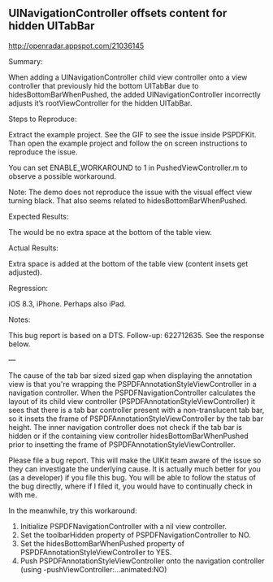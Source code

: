 ## UINavigationController offsets content for hidden UITabBar

http://openradar.appspot.com/21036145

Summary:

When adding a UINavigationController child view controller onto a view controller that previously hid the bottom UITabBar due to hidesBottomBarWhenPushed, the added  UINavigationController incorrectly adjusts it’s rootViewController for the hidden UITabBar. 

Steps to Reproduce:

Extract the example project. See the GIF to see the issue inside PSPDFKit. Than open the example project and follow the on screen instructions to reproduce the issue. 

You can set ENABLE_WORKAROUND  to 1 in PushedViewController.m to observe a possible workaround. 

Note: The demo does not reproduce the issue with the visual effect view turning black. That also seems related to hidesBottomBarWhenPushed.  

Expected Results:

The would be no extra space at the bottom of the table view. 

Actual Results:

Extra space is added at the bottom of the table view (content insets get adjusted). 

Regression:

iOS 8.3, iPhone. Perhaps also iPad.

Notes:

This bug report is based on a DTS. Follow-up: 622712635. See the response below. 

—

The cause of the tab bar sized sized gap when displaying the annotation view is that you're wrapping the PSPDFAnnotationStyleViewController in a navigation controller.  When the PSPDFNavigationController calculates the layout of its child view controller (PSPDFAnnotationStyleViewController) it sees that there is a tab bar controller present with a non-translucent tab bar, so it insets the frame of PSPDFAnnotationStyleViewController by the tab bar height.  The inner navigation controller does not check if the tab bar is hidden or if the containing view controller hidesBottomBarWhenPushed prior to insetting the frame of  PSPDFAnnotationStyleViewController.

Please file a bug report.  This will make the UIKit team aware of the issue so they can investigate the underlying cause.  It is actually much better for you (as a developer) if you file this bug.  You will be able to follow the status of the bug directly, where if I filed it, you would have to continually check in with me.

In the meanwhile, try this workaround:

1) Initialize PSPDFNavigationController with a nil view controller.
2) Set the toolbarHidden property of PSPDFNavigationController to NO.
3) Set the hidesBottomBarWhenPushed property of PSPDFAnnotationStyleViewController to YES.
4) Push PSPDFAnnotationStyleViewController onto the navigation controller (using -pushViewController:...animated:NO)
